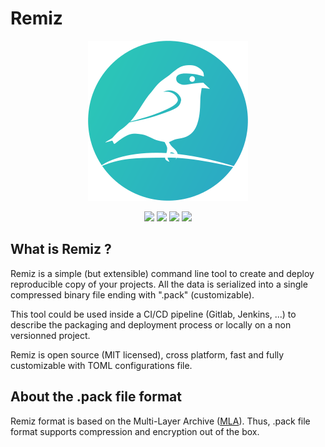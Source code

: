 # Remiz

<p align="center">
  <img src="https://github.com/remiz-org/remiz/blob/main/logo.png?raw=true">
</p>

<p align="center">
  <a href="#" alt="maintenance-status"><img src="https://img.shields.io/badge/maintenance-actively--developed-brightgreen.svg"/></a>
  <a href="#" alt="integration"><img src="https://github.com/remiz-org/remiz/actions/workflows/test.yml/badge.svg"/></a>
  <a href="https://opensource.org/licenses/MIT" alt="License: MIT"><img src="https://img.shields.io/badge/License-MIT-yellow.svg"/></a>
  <a href="https://github.com/remiz-org/remiz/releases/latest" alt="Github All Releases"><img src="https://img.shields.io/github/downloads/remiz-org/remiz/total.svg"/></a>
</p>

## What is Remiz ?

Remiz is a simple (but extensible) command line tool to create and deploy reproducible copy of your projects.
All the data is serialized into a single compressed binary file ending with ".pack" (customizable).

This tool could be used inside a CI/CD pipeline (Gitlab, Jenkins, ...) to describe the packaging and deployment process or locally on a non versionned project.

Remiz is open source (MIT licensed), cross platform, fast and fully customizable with TOML configurations file.


## About the .pack file format

Remiz format is based on the Multi-Layer Archive ([MLA](https://github.com/ANSSI-FR/MLA)). Thus, .pack file format supports compression and encryption out of the box.
